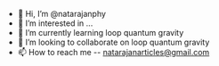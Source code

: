- 👋 Hi, I’m @natarajanphy
- 👀 I’m interested in ...
- 🌱 I’m currently learning loop quantum gravity
- 💞️ I’m looking to collaborate on loop quantum gravity
- 📫 How to reach me -- natarajanarticles@gmail.com

<!---
natarajanphy/natarajanphy is a ✨ special ✨ repository because its `README.md` (this file) appears on your GitHub profile.
You can click the Preview link to take a look at your changes.
--->
